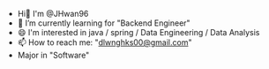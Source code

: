 - Hi👋 I'm @JHwan96
- 🌱 I’m currently learning for "Backend Engineer"
- 😄 I'm interested in java / spring / Data Engineering / Data Analysis
- 📫 How to reach me: "dlwnghks00@gmail.com"
- Major in "Software"

<!--
**JHwan96/JHwan96** is a ✨ _special_ ✨ repository because its `README.md` (this file) appears on your GitHub profile.

Here are some ideas to get you started:

- 🔭 I’m currently working on ...

- 👯 I’m looking to collaborate on ...
- 🤔 I’m looking for help with ...
- 💬 Ask me about ...

- 😄 Pronouns: ...
- ⚡ Fun fact: ...
-->
